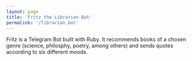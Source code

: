 ```yaml
---
layout: page
title: 'Fritz the Librarian Bot'
permalink: '/librarian_bot'
---
```


Fritz is a Telegram Bot built with Ruby.
It recommends books of a chosen genre (science, philosphy, poetry, among others) and sends quotes according to six different moods.

